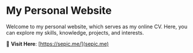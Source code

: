 # My Personal Website

Welcome to my personal website, which serves as my online CV. Here, you can explore my skills, knowledge, projects, and interests.

🔗 **Visit Here**: [https://sepic.me/](sepic.me)
